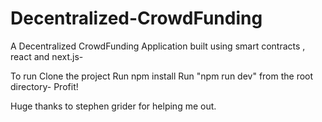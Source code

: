 # Decentralized-CrowdFunding

A Decentralized CrowdFunding Application built using smart contracts , react and next.js-

To run 
Clone the project 
Run npm install
Run "npm run dev" from the root directory-
Profit!


Huge thanks to stephen grider for helping me out.
